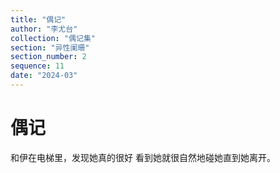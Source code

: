 ```yaml
---
title: "偶记"
author: "李尤台"
collection: "偶记集"
section: "异性阑珊"
section_number: 2
sequence: 11
date: "2024-03"
---
```


# 偶记

和伊在电梯里，发现她真的很好
看到她就很自然地碰她直到她离开。

